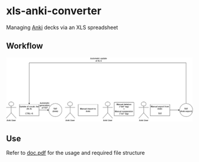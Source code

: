 # xls-anki-converter
Managing [Anki](https://apps.ankiweb.net/) decks via an XLS spreadsheet

## Workflow
![Header](https://github.com/jlnkls/xls-anki-converter/blob/master/doc/xls-anki-converter-diagram.png?)

## Use
Refer to [doc.pdf](https://github.com/jlnkls/xls-anki-converter/blob/master/doc/doc.pdf) for the usage and required file structure